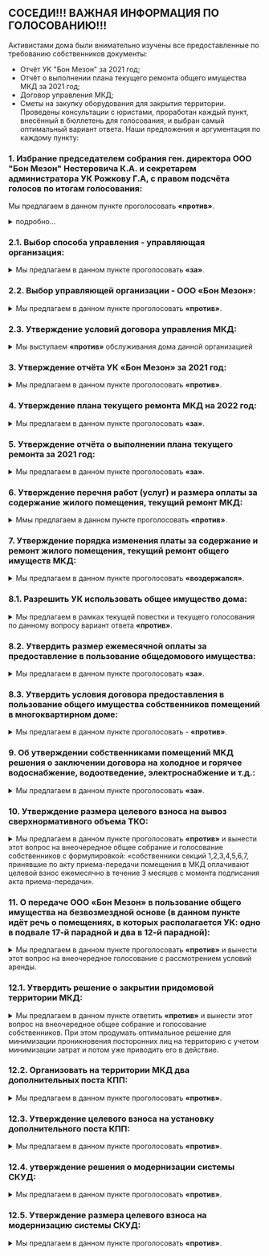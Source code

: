 ## СОСЕДИ!!! ВАЖНАЯ ИНФОРМАЦИЯ ПО ГОЛОСОВАНИЮ!!!

Активистами дома были внимательно изучены все предоставленные по требованию собственников документы:
- Отчёт  УК "Бон Мезон" за 2021 год;
- Отчёт о выполнении плана текущего ремонта общего имущества МКД за 2021 год;
- Договор управления МКД;
- Сметы на закупку оборудования для закрытия территории. 
Проведены консультации с юристами, проработан каждый пункт, внесённый в бюллетень для голосования, и выбран самый оптимальный вариант ответа. 
Наши предложения и аргументация по каждому пункту:

### 1. Избрание председателем собрания ген. директора ООО "Бон Мезон" Нестеровича К.А. и секретарем администратора УК Рожкову Г.А, с  правом подсчёта голосов по итогам голосования:
Мы предлагаем в данном пункте проголосовать **«против»**.
<details>
  <summary>
    подробно...
  </summary>
  <p>
    Данный пункт предлагает нам только представителей УК, а для объективности голосования нужен контроль со стороны совета дома. Соответственно, нужно выбрать представителя из совета дома, чтобы голосование было честным, без возможности подделать бюллетени.
    Но текущая повестка такой вариант нам не предлагает, а менять повестку возможности нет.
  </p>
</details>

### 2.1. Выбор способа управления - управляющая организация:
<details>
  <summary>Мы предлагаем в данном пункте проголосовать <strong>«за»</strong>.</summary>
  <p>
    Организация ТСЖ - очень трудоемкий процесс. Для решения каждого вопроса с помощью ТСЖ нужно будет собирать общее собрание собственников. Дом у нас слишком большой для этого, будет проще нанять УК, которая будет работать на нас, но под контролем с нашей стороны.
  </p>
</details>

### 2.2. Выбор управляющей организации - ООО «Бон Мезон»:
<details>
  <summary>Мы предлагаем в данном пункте проголосовать <strong>«против»</strong>.</summary>
  <p>
    К данной организации не осталось никакого доверия: на контакт с жильцами представители УК идти вообще не хотят, работы по обслуживанию нашего с вами имущества практически не выполняются. 
    Также, в самое ближайшее время выходит новое постановление, по которому на голосовании по вопросу смены УК будут учитываться 2/3 голосов со всей площади дома. А это означает, что нам будет нереально собрать такое количество голосов для смены УК, т.к. очень много пустующих квартир, а так же сдающихся в аренду. 
    На данный момент достаточно набрать 2/3 от числа проголосовавших. И это вполне по силам, если каждый из нас примет в этом участие. 
    Поэтому именно сейчас у нас есть реальная возможность сменить УК! Либо сейчас, либо уже никогда, т.к. дом огромный и нужное количество голосов мы просто потом уже не наберём никогда. 
    На данный момент активом дома уже ведётся работа по поиску и выбору другой УК, которая будет добросовестно и адекватно выполнять свою работу по обслуживанию нашего дома.
  </p>
</details>

### 2.3. Утверждение условий договора управления МКД:
<details>
  <summary>Мы выступаем <strong>«против»</strong> обслуживания дома данной организацией</summary>
  <p>
    Так как данный договор предлагается заключить с УК «Бон Мезон», а мы выступаем против обслуживания дома данной организацией, то мы предлагаем в данном пункте проголосовать «против».
  </p>
</details>

### 3. Утверждение отчёта УК «Бон Мезон» за 2021 год:
<details>
  <summary>Мы предлагаем в данном пункте проголосовать <strong>«против»</strong>.</summary>
  <p>
    В предоставленном отчёте отсутствует детальный перечень проделанных работ. Нет возможности определить конкретно, какие работы и на какие суммы проводились. 
    В данном отчёте присутствуют работы, которые выполняются УК ненадлежащим образом, а именно: ежедневная уборка и очистка придомовой территории, в том числе регулярная посыпка тротуаров и проезжей части песком и противогололедными реагентами, ликвидация наледи (зимний период); очистка, стрижка, полив газонов (летний период), чистка урн. 
    Данный пункт отчёта УК о проделанной работе не соответствует действительности, так как мы все видим, что происходит у нас со дворе с начала зимы. Собственники сами неоднократно выходили убирать снег с пешеходных дорожек и с проезжей части. 
    Также, в отчёте УК за 2021 год полностью отсутствует информация о расходах на содержание и обслуживание подъемных устройств для маломобильных групп населения. То есть мы исправно вносим оплату за обслуживание этого оборудования, так как оно является общедомовым имуществом и суммы начисляются в квитанциях, но оно либо не работает, либо не обслуживается, и куда уходят деньги - так и не понятно.
  </p>
</details>

### 4. Утверждение плана текущего ремонта МКД на 2022 год:
<details>
  <summary>Мы предлагаем в данном пункте проголосовать <strong>«за»</strong>.</summary>
  <p>
    Вне зависимости от способа управления и конкретной обслуживающей УК, работы по дому должны проводиться постоянно. Предложенный план можно пересмотреть на внеочередном общем собрании собственников в дальнейшем.
  </p>
</details>

### 5. Утверждение отчёта о выполнении плана текущего ремонта за 2021 год:
<details>
  <summary>Мы предлагаем в данном пункте проголосовать <strong>«за»</strong>.</summary>
  <p>
    Ремонтные работы действительно производились. Была произведена замена входных дверей, ремонт напольного покрытия в парадных, ремонт лифтового оборудования и другое.
  </p>
</details>

### 6. Утверждение перечня работ (услуг) и размера оплаты за содержание жилого помещения, текущий ремонт МКД:
<details>
  <summary>Ммы предлагаем в данном пункте проголосовать <strong>«против»</strong>.</summary>
  <p>
    В данном пункте отсутствуют обоснования увеличения расходов, почему увеличиваются некоторые тарифы. 
    В предложенной к бюллетеню расшифровке «тариф на содержание общего имущества МКД" выше среднегородского. 
    На очной части собрания представители УК «Бон Мезон» нам сказали, что хотят увеличить штат дворников и уборщиц, но только на словах. Как в действительности они себя поведут - мы не знаем. 
    Сейчас получает ключи 4-я очередь, а значит штат уборщиц и дворников, на которых ссылается УК, и так должен увеличиться за счёт оплаты квитанций 4-й очередью без увеличения тарифа. 
    Верить на слово нашей УК нельзя.
    Так же возрастает тариф "обслуживание подъемных устройств для инвалидов", но не понятно почему, никах разъяснений нет.
    Кроме того, как мы писали выше (п. 3), в отчёте УК «Бон Мезон» за 2021 год полностью отсутствует информация о расходах на содержание и обслуживание данных механизмов. А в наших квитанциях данная строка присутствует и деньги за это мы платим.
  </p>
</details>

### 7. Утверждение порядка изменения платы за содержание и ремонт жилого помещения, текущий ремонт общего имуществ МКД:
<details>
  <summary>Мы предлагаем в данном пункте проголосовать <strong>«воздержался»</strong>.</summary>
  <p>
    Данный  пункт относится к федеральным нормам, наш голос ни на что не влияет.
  </p>
</details>

### 8.1. Разрешить УК использовать общее имущество дома:
<details>
  <summary>Мы предлагаем в рамках текущей повестки и текущего голосования по данному вопросу вариант ответа <strong>«против»</strong>.</summary>
  
  В данном вопросе так же нужен контроль совета дома: что, кем, зачем и как используется и сдается в аренду. 
  
  Нам так же не предоставлено никаких документов, где прописаны условия распоряжения общедомовым имуществом. 
  
  Вопрос целесообразного использования и передачи общедомового имущества в аренду нуждается в детальной проработке и вынесении на внеочередное общее собрание и голосование собственников.
</details>

### 8.2. Утвердить размер ежемесячной оплаты за предоставление в пользование общедомового имущества:
<details>
  <summary>Мы предлагаем в данном пункте проголосовать <strong>«за»</strong>.</summary>

  В данном пункте прописаны хорошие цены за аренду. Мы можем сдавать в аренду стены, крышу, козырьки, нежилые помещения нашего дома. А прибыль от аренды тратить на содержание нашего дома или, например, благоустройство территории.
</details>

### 8.3. Утвердить условия договора предоставления в пользование общего имущества собственников помещений в многоквартирном доме:
<details>
  <summary>Мы предлагаем в данном пункте проголосовать - <strong>«против»</strong>.</summary>

    Проект договора требует доработки.
  </p>
</details>

### 9. Об утверждении собственниками помещений МКД решения о заключении договора на холодное и горячее водоснабжение, водоотведение, электроснабжение и т.д.:
<details>
  <summary>Мы предлагаем в данном пункте проголосовать <strong>«за»</strong>.</summary>
  <p>
    Данный пункт относится к коммунальной реформе РФ, поэтому рано или поздно мы все равно перейдем на заключение прямых договоров с ресурсоснабжающими организациями.
  </p>
</details>

### 10. Утверждение размера целевого взноса на вывоз сверхнормативного объема ТКО:
<details>
  <summary>Мы предлагаем в данном пункте проголосовать <strong>«против»</strong> и вынести этот вопрос на внеочередное общее собрание и голосование собственников с формулировкой:
«собственники секций 1,2,3,4,5,6,7, принявшие по акту приема-передачи помещения в МКД оплачивают целевой взнос ежемесячно в течение 3 месяцев с момента подписания акта приема-передачи».</summary>
  <p>
    В этом пункте всему дому (с 1 по 17 парадные) предлагается в течение 12 месяцев оплачивать вывоз строительного мусора. 
    На словах представителями УК обещано тем, кто уже платил летом 2021 года и в 2020 году 3 месяца за данную услугу, минусовать эту сумму в квитанции и вносить оплату только 8 месяцев. Но большинство жильцов уже закончили ремонты и проживают в квартирах, и никакого строительного мусора у них нет. Так же есть жильцы, у которых квартира куплена с отделкой! 
    Этот пункт актуален для 4-й очереди, так как если мы просто проголосуем «против», то подставим наших соседей в недавно сдавшейся части дома и их строительный мусор от ремонтов вывозить не будут совсем. А исходя из мусорной реформы, да и вообще по закону, строительный мусор нельзя вывозить на городские свалки бытовых отходов.
  </p>
</details>

### 11. О передаче ООО «Бон Мезон» в пользование общего имущества на безвозмездной основе (в данном пункте идёт речь о помещениях, в которых располагается УК: одно в подвале 17-й парадной и два в 12-й парадной):
<details>
  <summary>Мы предлагаем в данном пункте проголосовать <strong>«против»</strong> и вынести этот вопрос на внеочередное голосование с рассмотрением условий аренды.</summary>
  <p>
    Мы считаем, что УК должна платить за аренду нашего общедомового имущества.
  </p>
</details>

### 12.1. Утвердить решение о закрытии придомовой территории МКД:
<details>
  <summary>Мы предлагаем в данном пункте ответить <strong>«против»</strong> и вынести этот вопрос на внеочередное общее собрание и голосование собственников. При этом продумать оптимальное решение для минимизации проникновения посторонних лиц на территорию с учетом минимизации затрат и потом уже приводить его в действие.</summary>
  <p>
    На очной части собрания УК разъяснила этот пункт на словах таким образом: закрыть все арки для проезда, кроме арки в 11-й парадной, и вместо ворот по обе стороны от 13-й парадной установить шлагбаумы и будки с дяденьками. При этом УК заявило, что надо проводить полную замену имеющейся системы: калитки, ворота. 
    Мы призываем вас всех задуматься о целесообразности данных методов, которые нам предлагают проводить за наш счёт!
    Установка шлагбаумов закроет въезд машинам, но никак не спасет нас от прохода посторонних лиц - под шлагбаумом легко пролезть. Также, с нашей частотой проезда машин на территорию двора шлагбаумы большую часть времени будут постоянно поднятыми. Пять парадных: 9, 10, 11, 12, 13 станут полностью изолированы и для прохода внутрь закрытой территории двора курьерам и гостям придётся звонить на охрану, УК не гарантировало возможность открывать калитку из квартиры. 
    Кроме того, в смете нет даже переговорных устройств, т.е. проход только по ключу. Так что врачей, гостей и курьеров придётся встречать на улице у калиток. 
    Остальные парадные не получат желаемой защиты от проникновения посторонних.
    Более того, любой желающий сможет пройти через сквозные парадные (с 1 по 8 и с 14 по 17), а также через сквозные проходы в коммерческих помещениях, например, магазины "Еда" и кафе "Мишка" у 14 парадной. 
    Вместо оборудования, которое уже смонтировано и за которое мы все уже заплатили, покупая свои квартиры, нам предлагают купить и смонтировать аналогичное оборудование ещё раз!!! Просто от другого производителя. 
    Во-первых, изначально установленное и новое оборудование придётся обслуживать двум разным организациям, так как системы разные.
    Во-вторых, новое оборудование менее защищено от подделки ключей и калитки не станут преградой, а жильцам придётся покупать дополнительные ключи и испытывать прочие неудобства.
    Но самое главное, систему СКУДа мы уже купили вместе со своими квартирами и она полностью подходит. УК «Бон Мезон» почти 2 года не обслуживала эту систему никак, однако проще реанимировать то, что уже установлено. Тем более, что на эту систему распространяются гарантийные обязательства застройщика.
  </p>
</details>

### 12.2. Организовать на территории МКД два дополнительных поста КПП:
<details>
  <summary>Мы предлагаем в данном пункте проголосовать <strong>«против»</strong>.</summary>
  <p>
    Не продуман вопрос закрытия территории.
  </p>
</details>

### 12.3. Утверждение целевого взноса на установку дополнительного поста КПП:
<details>
  <summary>Мы предлагаем в данном пункте проголосовать <strong>«против»</strong>.</summary>
  <p>
    Не продуман вопрос закрытия территории.
  </p>
</details>

### 12.4. утверждение решения о модернизации системы СКУД:
<details>
  <summary>Мы предлагаем в данном пункте проголосовать <strong>«против»</strong>.</summary>
  <p>
    Не продуман вопрос закрытия территории.
  </p>
</details>

### 12.5. Утверждение размера целевого взноса на модернизацию системы СКУД:
<details>
  <summary>Мы предлагаем в данном пункте проголосовать <strong>«против»</strong>.</summary>
  <p>
    Не продуман вопрос закрытия территории.
  </p>
</details>
